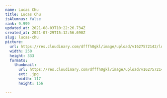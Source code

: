 ```yaml
---
name: Lucas Chu
title: Lucas Chu
isAlumnus: false
rank: 9.999
updated_at: 2021-08-03T10:22:26.734Z
created_at: 2021-07-29T15:12:56.690Z
slug: lucas-chu
picture:
  url: https://res.cloudinary.com/dfffh0gkl/image/upload/v1627572142/lucas_147be1fceb.jpg
  width: 250
  height: 333
  formats:
    thumbnail:
      url: https://res.cloudinary.com/dfffh0gkl/image/upload/v1627572144/thumbnail_lucas_147be1fceb.jpg
      ext: .jpg
      width: 117
      height: 156

---
```

